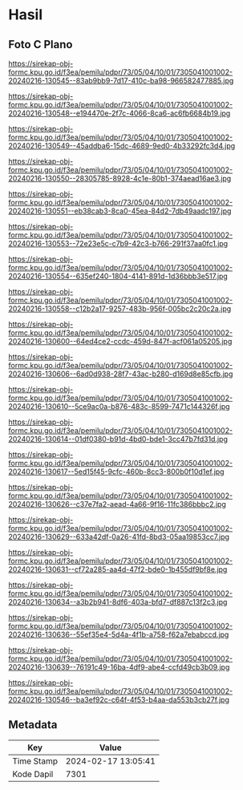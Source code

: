 # Hasil

## Foto C Plano

https://sirekap-obj-formc.kpu.go.id/f3ea/pemilu/pdpr/73/05/04/10/01/7305041001002-20240216-130545--83ab9bb9-7d17-410c-ba98-966582477885.jpg

https://sirekap-obj-formc.kpu.go.id/f3ea/pemilu/pdpr/73/05/04/10/01/7305041001002-20240216-130548--e194470e-2f7c-4066-8ca6-ac6fb6684b19.jpg

https://sirekap-obj-formc.kpu.go.id/f3ea/pemilu/pdpr/73/05/04/10/01/7305041001002-20240216-130549--45addba6-15dc-4689-9ed0-4b33292fc3d4.jpg

https://sirekap-obj-formc.kpu.go.id/f3ea/pemilu/pdpr/73/05/04/10/01/7305041001002-20240216-130550--28305785-8928-4c1e-80b1-374aead16ae3.jpg

https://sirekap-obj-formc.kpu.go.id/f3ea/pemilu/pdpr/73/05/04/10/01/7305041001002-20240216-130551--eb38cab3-8ca0-45ea-84d2-7db49aadc197.jpg

https://sirekap-obj-formc.kpu.go.id/f3ea/pemilu/pdpr/73/05/04/10/01/7305041001002-20240216-130553--72e23e5c-c7b9-42c3-b766-291f37aa0fc1.jpg

https://sirekap-obj-formc.kpu.go.id/f3ea/pemilu/pdpr/73/05/04/10/01/7305041001002-20240216-130554--635ef240-1804-4141-891d-1d36bbb3e517.jpg

https://sirekap-obj-formc.kpu.go.id/f3ea/pemilu/pdpr/73/05/04/10/01/7305041001002-20240216-130558--c12b2a17-9257-483b-956f-005bc2c20c2a.jpg

https://sirekap-obj-formc.kpu.go.id/f3ea/pemilu/pdpr/73/05/04/10/01/7305041001002-20240216-130600--64ed4ce2-ccdc-459d-847f-acf061a05205.jpg

https://sirekap-obj-formc.kpu.go.id/f3ea/pemilu/pdpr/73/05/04/10/01/7305041001002-20240216-130606--6ad0d938-28f7-43ac-b280-d169d8e85cfb.jpg

https://sirekap-obj-formc.kpu.go.id/f3ea/pemilu/pdpr/73/05/04/10/01/7305041001002-20240216-130610--5ce9ac0a-b876-483c-8599-7471c144326f.jpg

https://sirekap-obj-formc.kpu.go.id/f3ea/pemilu/pdpr/73/05/04/10/01/7305041001002-20240216-130614--01df0380-b91d-4bd0-bde1-3cc47b7fd31d.jpg

https://sirekap-obj-formc.kpu.go.id/f3ea/pemilu/pdpr/73/05/04/10/01/7305041001002-20240216-130617--5ed15f45-9cfc-460b-8cc3-800b0f10d1ef.jpg

https://sirekap-obj-formc.kpu.go.id/f3ea/pemilu/pdpr/73/05/04/10/01/7305041001002-20240216-130626--c37e7fa2-aead-4a66-9f16-11fc386bbbc2.jpg

https://sirekap-obj-formc.kpu.go.id/f3ea/pemilu/pdpr/73/05/04/10/01/7305041001002-20240216-130629--633a42df-0a26-41fd-8bd3-05aa19853cc7.jpg

https://sirekap-obj-formc.kpu.go.id/f3ea/pemilu/pdpr/73/05/04/10/01/7305041001002-20240216-130631--cf72a285-aa4d-47f2-bde0-1b455df9bf8e.jpg

https://sirekap-obj-formc.kpu.go.id/f3ea/pemilu/pdpr/73/05/04/10/01/7305041001002-20240216-130634--a3b2b941-8df6-403a-bfd7-df887c13f2c3.jpg

https://sirekap-obj-formc.kpu.go.id/f3ea/pemilu/pdpr/73/05/04/10/01/7305041001002-20240216-130636--55ef35e4-5d4a-4f1b-a758-f62a7ebabccd.jpg

https://sirekap-obj-formc.kpu.go.id/f3ea/pemilu/pdpr/73/05/04/10/01/7305041001002-20240216-130639--76191c49-16ba-4df9-abe4-ccfd49cb3b09.jpg

https://sirekap-obj-formc.kpu.go.id/f3ea/pemilu/pdpr/73/05/04/10/01/7305041001002-20240216-130546--ba3ef92c-c64f-4f53-b4aa-da553b3cb27f.jpg


## Metadata

| Key        | Value               |
| ---------- | ------------------- |
| Time Stamp | 2024-02-17 13:05:41 |
| Kode Dapil | 7301                |



